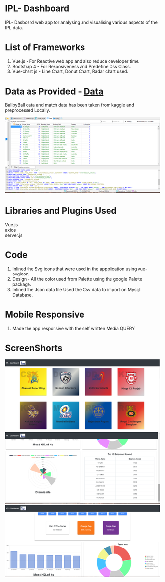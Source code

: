 # IPL- Dashboard
IPL- Dasboard web app for analysing and visualising various aspects of the IPL data.

# List of Frameworks
1. Vue.js - For Reactive web app and also reduce developer time.
2. Bootstrap 4 - For Resposiveness and Predefine Css Class.
3. Vue-chart js - Line Chart, Donut Chart, Radar chart used.

# Data as Provided - <a href="https://www.kaggle.com/harsha547/indian-premier-league-csv-dataset?select=Player_Match.csv">Data</a>

BallbyBall data and match data has been taken from kaggle and preprocessed Locally.

<img src="/image/image4.png">

# Libraries and Plugins Used

 Vue.js 
 <br>
 axios
 <br>
 server.js
 # Code
 1. Inlined the Svg icons that were used in the appplication using vue-svgicon.
 2. Design - All the color used from Palette using the google Palette package.
 3. Inlined the Json data file Used the Csv data to import on Mysql Database.
 
 # Mobile Responsive
 1. Made the app responsive with the self written Media QUERY
 
 # ScreenShorts
<md-card>
  <media-card>
    <img src="/image/image1.png">
    </media-card>
  </md-card>
  <br>
  <md-card>
  <media-card>
    <img src="/image/image2.png">
    </media-card>
  </md-card>
  <br>
  <md-card>
  <media-card>
    <img src="/image/image3.png">
    </media-card>
  </md-card>
 
